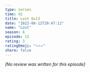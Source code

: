 ```yaml
---
type: series
time: 42
title: Lost 6x13
date: "2022-08-12T20:47:12"
name: "Lost"
season: 6
episode: 13
rating: 3
ratingEmoji: "⭐️⭐️⭐️"
share: false
---
```


*[No review was written for this episode]*